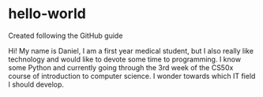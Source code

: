 # hello-world
Created following the GitHub guide

Hi! My name is Daniel, I am a first year medical student, but I also really like technology and would like to devote some time to programming. I know some Python and currently going through the 3rd week of the CS50x course of introduction to computer science. I wonder towards which IT field I should develop.
